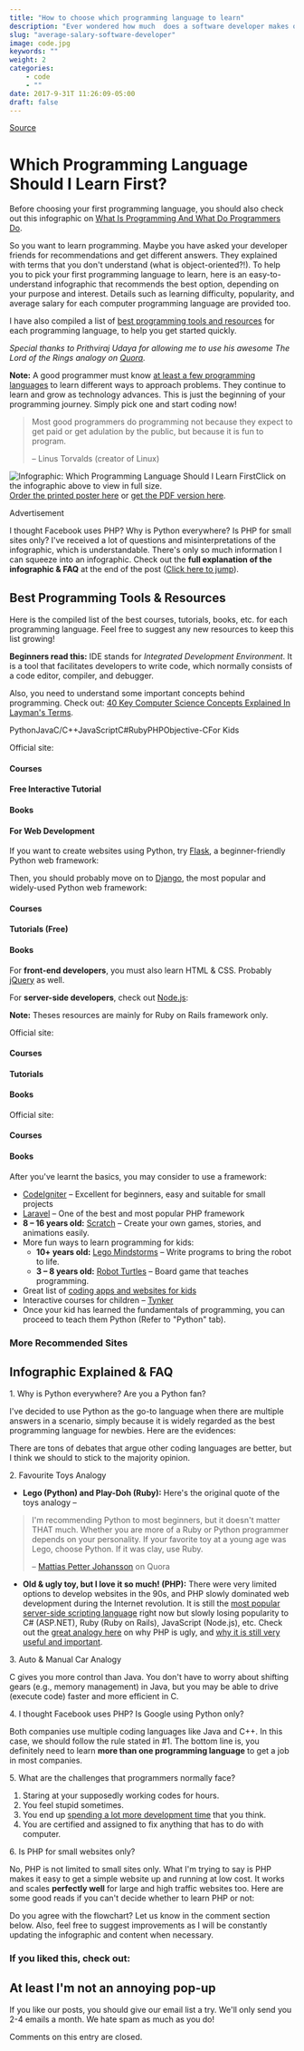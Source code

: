 ```yaml
---
title: "How to choose which programming language to learn"
description: "Ever wondered how much  does a software developer makes on an average, fret no more! Click below to learn more"
slug: "average-salary-software-developer"
image: code.jpg
keywords: ""
weight: 2
categories: 
    - code
    - ""
date: 2017-9-31T 11:26:09-05:00
draft: false
---
```



[Source](http://carlcheo.com/startcoding "Permalink to Which Programming Language Should I Learn First?")

# Which Programming Language Should I Learn First?

Before choosing your first programming language, you should also check out this infographic on [What Is Programming And What Do Programmers Do][1].


So you want to learn programming. Maybe you have asked your developer friends for recommendations and get different answers. They explained with terms that you don't understand (what is object-oriented?!). To help you to pick your first programming language to learn, here is an easy-to-understand infographic that recommends the best option, depending on your purpose and interest. Details such as learning difficulty, popularity, and average salary for each computer programming language are provided too. 

I have also compiled a list of [best programming tools and resources][2] for each programming language, to help you get started quickly.

_Special thanks to Prithviraj Udaya for allowing me to use his awesome The Lord of the Rings analogy on [Quora][3]._

**Note:** A good programmer must know [at least a few programming languages][4] to learn different ways to approach problems. They continue to learn and grow as technology advances. This is just the beginning of your programming journey. Simply pick one and start coding now!

> Most good programmers do programming not because they expect to get paid or get adulation by the public, but because it is fun to program.
> 
> – Linus Torvalds (creator of Linux)

![Infographic: Which Programming Language Should I Learn First][5]Click on the infographic above to view in full size.  
[Order the printed poster here][6] or [get the PDF version here][7].

Advertisement

I thought Facebook uses PHP? Why is Python everywhere? Is PHP for small sites only? I've received a lot of questions and misinterpretations of the infographic, which is understandable. There's only so much information I can squeeze into an infographic. Check out the **full explanation of the infographic & FAQ** at the end of the post ([Click here to jump][8]).  

## Best Programming Tools & Resources

Here is the compiled list of the best courses, tutorials, books, etc. for each programming language. Feel free to suggest any new resources to keep this list growing!

**Beginners read this:** IDE stands for _Integrated Development Environment_. It is a tool that facilitates developers to write code, which normally consists of a code editor, compiler, and debugger.

Also, you need to understand some important concepts behind programming. Check out: [40 Key Computer Science Concepts Explained In Layman's Terms][9].

PythonJavaC/C++JavaScriptC#RubyPHPObjective-CFor Kids

Official site: 

#### Courses

#### Free Interactive Tutorial

#### Books

#### For Web Development

If you want to create websites using Python, try [Flask][10], a beginner-friendly Python web framework:

Then, you should probably move on to [Django][11], the most popular and widely-used Python web framework:

#### Courses

#### Tutorials (Free)

#### Books

For **front-end developers**, you must also learn HTML & CSS. Probably [jQuery][12] as well.

For **server-side developers**, check out [Node.js][13]:

**Note:** Theses resources are mainly for Ruby on Rails framework only.

Official site: 

#### Courses

#### Tutorials

#### Books

Official site: 

#### Courses

#### Books

After you've learnt the basics, you may consider to use a framework:

* [CodeIgniter][14] – Excellent for beginners, easy and suitable for small projects
* [Laravel][15] – One of the best and most popular PHP framework
* **8 – 16 years old:** [Scratch][16] – Create your own games, stories, and animations easily.
* More fun ways to learn programming for kids: 
    * **10+ years old:** [Lego Mindstorms][17] – Write programs to bring the robot to life.
    * **3 – 8 years old:** [Robot Turtles][18] – Board game that teaches programming.
* Great list of [coding apps and websites for kids][19]
* Interactive courses for children – [Tynker][20]
* Once your kid has learned the fundamentals of programming, you can proceed to teach them Python (Refer to "Python" tab). 

### More Recommended Sites

## Infographic Explained & FAQ

1\. Why is Python everywhere? Are you a Python fan?

I've decided to use Python as the go-to language when there are multiple answers in a scenario, simply because it is widely regarded as the best programming language for newbies. Here are the evidences:

There are tons of debates that argue other coding languages are better, but I think we should to stick to the majority opinion.

2\. Favourite Toys Analogy

* **Lego (Python) and Play-Doh (Ruby):** Here's the original quote of the toys analogy –  

> I'm recommending Python to most beginners, but it doesn't matter THAT much. Whether you are more of a Ruby or Python programmer depends on your personality. If your favorite toy at a young age was Lego, choose Python. If it was clay, use Ruby.
> 
> – [Mattias Petter Johansson][21] on Quora

* **Old & ugly toy, but I love it so much! (PHP):** There were very limited options to develop websites in the 90s, and PHP slowly dominated web development during the Internet revolution. It is still the [most popular server-side scripting language][22] right now but slowly losing popularity to C# (ASP.NET), Ruby (Ruby on Rails), JavaScript (Node.js), etc. Check out the [great analogy here][23] on why PHP is ugly, and [why it is still very useful and important][24].

3\. Auto & Manual Car Analogy

C gives you more control than Java. You don't have to worry about shifting gears (e.g., memory management) in Java, but you may be able to drive (execute code) faster and more efficient in C.

4\. I thought Facebook uses PHP? Is Google using Python only?

Both companies use multiple coding languages like Java and C++. In this case, we should follow the rule stated in #1. The bottom line is, you definitely need to learn **more than one programming language** to get a job in most companies.

5\. What are the challenges that programmers normally face?

1. Staring at your supposedly working codes for hours.
2. You feel stupid sometimes.
3. You end up [spending a lot more development time][25] that you think.
4. You are certified and assigned to fix anything that has to do with computer.

6\. Is PHP for small websites only?

No, PHP is not limited to small sites only. What I'm trying to say is PHP makes it easy to get a simple website up and running at low cost. It works and scales **perfectly well** for large and high traffic websites too. Here are some good reads if you can't decide whether to learn PHP or not:

Do you agree with the flowchart? Let us know in the comment section below. Also, feel free to suggest improvements as I will be constantly updating the infographic and content when necessary. 

### If you liked this, check out:

## At least I'm not an annoying pop-up

If you like our posts, you should give our email list a try. We'll only send you 2-4 emails a month. We hate spam as much as you do!

Comments on this entry are closed.

[1]: http://carlcheo.com/what-is-programming-what-do-programmers-do "What Is Programming And What Do Programmers Do? [Infographic]"
[2]: http://carlcheo.com#resources
[3]: http://www.quora.com/If-there-was-a-war-of-programming-languages-which-would-you-support-and-why
[4]: http://programmers.stackexchange.com/questions/136133/why-should-i-learn-a-new-programming-language "Why should I learn a new programming language?"
[5]: http://carlcheo.com/wp-content/uploads/2014/12/which-programming-language-should-i-learn-first-infographic.png
[6]: http://www.zazzle.com/which_programming_language_should_i_learn_first_poster-228322784976626065
[7]: http://carlcheo.com/wp-content/uploads/2014/12/which-programming-language-should-i-learn-first-pdf.pdf
[8]: http://carlcheo.com#explained
[9]: http://carlcheo.com/compsci
[10]: http://flask.pocoo.org/
[11]: https://www.djangoproject.com/
[12]: http://jquery.com/
[13]: http://nodejs.org/
[14]: http://www.codeigniter.com/
[15]: http://laravel.com/
[16]: http://scratch.mit.edu/
[17]: http://amzn.to/1wUlaRP
[18]: http://amzn.to/1wUlhwQ
[19]: https://www.commonsensemedia.org/lists/coding-apps-and-websites
[20]: http://www.tynker.com/
[21]: http://www.quora.com/Which-is-easier-to-learn-Python-or-Ruby/answer/Mattias-Petter-Johansson
[22]: http://trends.builtwith.com/framework
[23]: http://eev.ee/blog/2012/04/09/php-a-fractal-of-bad-design/
[24]: http://www.quora.com/Is-PHP-a-badly-designed-programming-language
[25]: http://www.quora.com/Engineering-Management/Why-are-software-development-task-estimations-regularly-off-by-a-factor-of-2-3/answer/Michael-Wolfe

